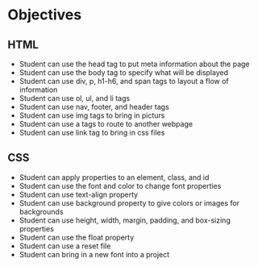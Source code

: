 # Objectives

## HTML

* Student can use the head tag to put meta information about the page
* Student can use the body tag to specify what will be displayed
* Student can use div, p, h1-h6, and span tags to layout a flow of information
* Student can use ol, ul, and li tags
* Student can use nav, footer, and header tags
* Student can use img tags to bring in picturs
* Student can use a tags to route to another webpage
* Student can use link tag to bring in css files


## CSS

* Student can apply properties to an element, class, and id
* Student can use the font and color to change font properties
* Student can use text-align property
* Student can use background property to give colors or images for backgrounds
* Student can use height, width, margin, padding, and box-sizing properties
* Student can use the float property
* Student can use a reset file
* Student can bring in a new font into a project
